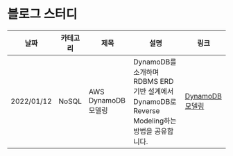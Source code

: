 # 블로그 스터디

|날짜|카테고리|제목|설명|링크|
|---|---|---|---|---|
|2022/01/12|NoSQL|AWS DynamoDB 모델링|DynamoDB를 소개하며 RDBMS ERD기반 설계에서 DynamoDB로 Reverse Modeling하는 방법을 공유합니다.|[DynamoDB 모델링](https://zuminternet.github.io/DynamoDB/)|
